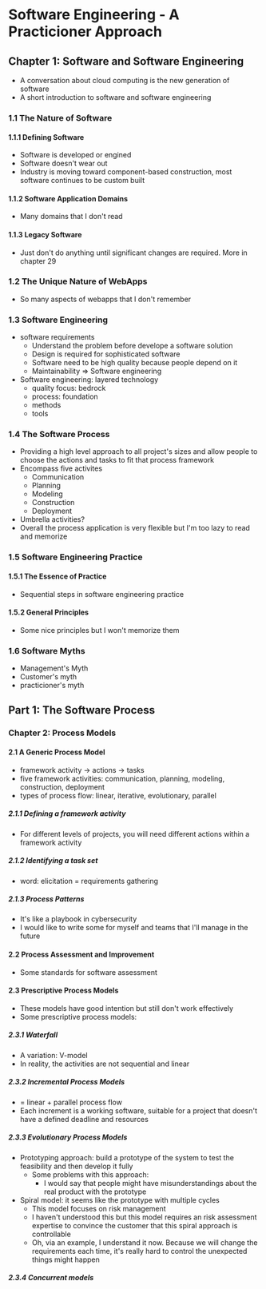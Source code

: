 # Software Engineering - A Practicioner Approach

## Chapter 1: Software and Software Engineering

- A conversation about cloud computing is the new generation of software
- A short introduction to software and software engineering

### 1.1 The Nature of Software

#### 1.1.1 Defining Software

- Software is developed or engined
- Software doesn't wear out
- Industry is moving toward component-based construction, most software continues to be custom built

#### 1.1.2 Software Application Domains

- Many domains that I don't read

#### 1.1.3 Legacy Software

- Just don't do anything until significant changes are required. More in chapter 29

### 1.2 The Unique Nature of WebApps

- So many aspects of webapps that I don't remember

### 1.3 Software Engineering

- software requirements
  - Understand the problem before develope a software solution
  - Design is required for sophisticated software
  - Software need to be high quality because people depend on it
  - Maintainability
  => Software engineering
- Software engineering: layered technology
  - quality focus: bedrock
  - process: foundation
  - methods
  - tools

### 1.4 The Software Process

- Providing a high level approach to all project's sizes and allow people to choose the actions and tasks to fit that process framework
- Encompass five activites
  - Communication
  - Planning
  - Modeling
  - Construction
  - Deployment
- Umbrella activities?
- Overall the process application is very flexible but I'm too lazy to read and memorize

### 1.5 Software Engineering Practice

#### 1.5.1 The Essence of Practice

- Sequential steps in software engineering practice

#### 1.5.2 General Principles

- Some nice principles but I won't memorize them

### 1.6 Software Myths

- Management's Myth
- Customer's myth
- practicioner's myth

## Part 1: The Software Process

### Chapter 2: Process Models

#### 2.1 A Generic Process Model

- framework activity -> actions -> tasks
- five framework activities: communication, planning, modeling, construction, deployment
- types of process flow: linear, iterative, evolutionary, parallel

##### 2.1.1 Defining a framework activity

- For different levels of projects, you will need different actions within a framework activity

##### 2.1.2 Identifying a task set

- word: elicitation = requirements gathering

##### 2.1.3 Process Patterns

- It's like a playbook in cybersecurity
- I would like to write some for myself and teams that I'll manage in the future

#### 2.2 Process Assessment and Improvement

- Some standards for software assessment

#### 2.3 Prescriptive Process Models

- These models have good intention but still don't work effectively
- Some prescriptive process models:

##### 2.3.1 Waterfall

- A variation: V-model
- In reality, the activities are not sequential and linear

##### 2.3.2 Incremental Process Models

- = linear + parallel process flow
- Each increment is a working software, suitable for a project that doesn't have a defined deadline and resources

##### 2.3.3 Evolutionary Process Models

- Prototyping approach: build a prototype of the system to test the feasibility and then develop it fully
  - Some problems with this approach:
    - I would say that people might have misunderstandings about the real product with the prototype
- Spiral model: it seems like the prototype with multiple cycles
  - This model focuses on risk management
  - I haven't understood this but this model requires an risk assessment expertise to convince the customer that this spiral approach is controllable
  - Oh, via an example, I understand it now. Because we will change the requirements each time, it's really hard to control the unexpected things might happen

##### 2.3.4 Concurrent models










